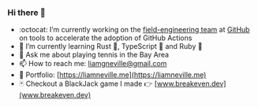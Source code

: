 ### Hi there 👋

- :octocat: I’m currently working on the [field-engineering team](https://github.com/orgs/github/teams/field-engineering) at [GitHub](http://github.com/github) on tools to accelerate the adoption of GitHub Actions
- 🔭 I’m currently learning Rust 🦀, TypeScript 💙 and Ruby 💎
- 🎾 Ask me about playing tennis in the Bay Area
- 📫 How to reach me: liamgneville@gmail.com
- 👋 Portfolio: [https://liamneville.me](https://liamneville.me)
- 🃏 Checkout a BlackJack game I made 👉 [www.breakeven.dev](www.breakeven.dev)
